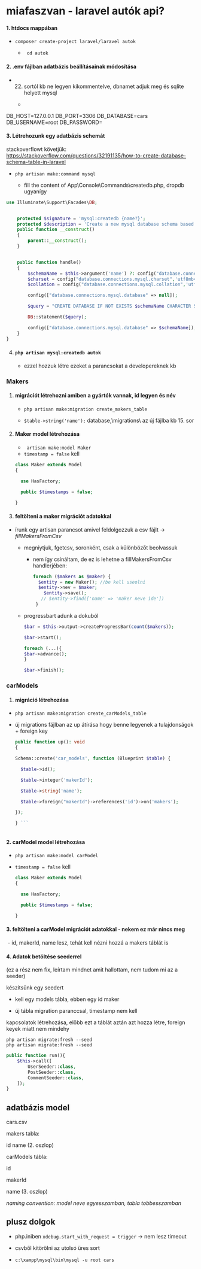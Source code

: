 # miafaszvan - laravel autók api?

####  1. htdocs mappában

   - ``` composer create-project laravel/laravel autok ```


      - ``` cd autok```

#### 2. .env fájlban adatbázis beállításainak módosítása

   - 22. sortól kb ne legyen kikommentelve, dbnamet adjuk meg és sqlite helyett mysql
	 - ``` php
DB_HOST=127.0.0.1
DB_PORT=3306
DB_DATABASE=cars
DB_USERNAME=root
DB_PASSWORD= 


#### 3. Létrehozunk egy adatbázis schemát

   stackoverflowt követjük: https://stackoverflow.com/questions/32191135/how-to-create-database-schema-table-in-laravel
   
   - ``` php artisan make:command mysql ```
   
   
      - fill the content of App\Console\Commands\createdb.php, dropdb ugyanígy
   

``` php
use Illuminate\Support\Facades\DB;


    protected $signature = 'mysql:createdb {name?}';
    protected $description = 'Create a new mysql database schema based on the database config file';
    public function __construct()
    {
        parent::__construct();
    }


    public function handle()
    {
        $schemaName = $this->argument('name') ?: config("database.connections.mysql.database");
        $charset = config("database.connections.mysql.charset",'utf8mb4');
        $collation = config("database.connections.mysql.collation",'utf8mb4_unicode_ci');

        config(["database.connections.mysql.database" => null]);

        $query = "CREATE DATABASE IF NOT EXISTS $schemaName CHARACTER SET $charset COLLATE $collation;";

        DB::statement($query);

        config(["database.connections.mysql.database" => $schemaName]);
    }
}
```


4. #### ``` php artisan mysql:createdb autok ```

   - ezzel hozzuk létre ezeket a parancsokat a developereknek kb

     


### Makers



1. ####  migrációt létrehozni amiben a gyártók vannak, id legyen és név

   - ``` php artisan make:migration create_makers_table ```

   - ``` $table->string('name'); ``` database˛\migrations\ az új fájlba kb 15. sor

     

2. #### Maker model létrehozása

   - ``` artisan make:model Maker```
   - ```timestamp = false``` kell

   ``` php
   class Maker extends Model
   {
   
     use HasFactory;
   
     public $timestamps = false;
   
   }
   ```
   
   
   
3. #### feltölteni a maker migrációt adatokkal

- írunk egy artisan parancsot amivel feldolgozzuk a csv fájlt -> *fillMakersFromCsv*
  - megniytjuk, fgetcsv, soronként, csak a különbözőt beolvassuk
  
    - nem így csináltam, de ez is lehetne a fillMakersFromCsv handlerjében:
  
      ``` php
      foreach ($makers as $maker) {
      	$entity = new Maker(); //be kell useolni
      	$entity->nev = $maker;
          $entity->save();
         // $entity->find(['name' => 'maker neve ide'])
       }
      ```
  
  - progressbart adunk a dokuból
  
    ```php
    $bar = $this->output->createProgressBar(count($makers));
    
    $bar->start();
    
    foreach (...){
    $bar->advance();
    }
    
    $bar->finish();
    ```
  



### carModels 

1. #### migráció létrehozása

- ```php artisan make:migration create_carModels_table```
- új migrations fájlban az up átírása hogy benne legyenek a tulajdonságok + foreign key

	``` php
  public function up(): void
  {
  
    Schema::create('car_models', function (Blueprint $table) {
  
      $table->id();
  
      $table->integer('makerId');
  
      $table->string('name');
  
      $table->foreign("makerId")->references('id')->on('makers');
  
    });
  
  } ```



#### 2. carModel model létrehozása

-  ```php artisan make:model carModel```

- ```timestamp = false``` kell

  ``` php
  class Maker extends Model
  {
  
    use HasFactory;
  
    public $timestamps = false;
  
  }
  ```

#### 3. feltölteni a carModel migrációt adatokkal - nekem ez már nincs meg

​	- id, makerId, name lesz, tehát kell nézni hozzá a makers táblát is

#### 4. Adatok betöltése seederrel

(ez a rész nem fix, leírtam mindnet amit hallottam, nem tudom mi az a seeder)

készítsünk egy seedert

- kell egy models tábla, ebben egy id maker

- új tábla migration paranccsal, timestamp nem kell



kapcsolatok létrehozása, előbb ezt a táblát aztán azt hozza létre, foreign keyek miatt nem mindehy

``` 
php artisan migrate:fresh --seed
php artisan migrate:fresh --seed
```

```php
public function run(){
    $this->call([
        UserSeeder::class,
        PostSeeder::class,
        CommentSeeder::class,
    ]);
}
```











## adatbázis model

cars.csv



makers tabla:

id
name (2. oszlop)



carModels tábla:

id

makerId

name (3. oszlop)



*naming convention: model neve egyesszamban, tabla tobbesszamban*











## plusz dolgok

- php.iniben
  ```xdebug.start_with_request = trigger``` -> nem lesz timeout

- csvből kitörölni az utolsó üres sort

- ```c:\xampp\mysql\bin\mysql -u root cars```